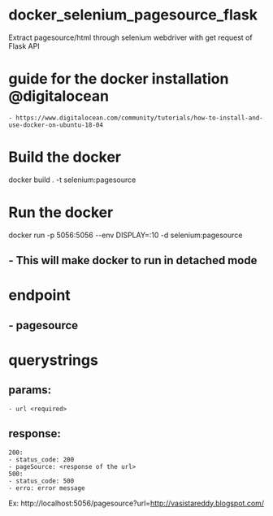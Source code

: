 # docker_selenium_pagesource_flask
Extract pagesource/html through selenium webdriver with get request of Flask API

# guide for the docker installation @digitalocean
	- https://www.digitalocean.com/community/tutorials/how-to-install-and-use-docker-on-ubuntu-18-04

# Build the docker

docker build . -t selenium:pagesource


# Run the docker

docker run -p 5056:5056 --env DISPLAY=:10 -d selenium:pagesource

## - This will make docker to run in detached mode

# endpoint

## - pagesource

# querystrings

## params:
	- url <required>
## response:
	200:
	- status_code: 200
	- pageSource: <response of the url>
	500:
	- status_code: 500
	- erro: error message

Ex: http://localhost:5056/pagesource?url=http://vasistareddy.blogspot.com/